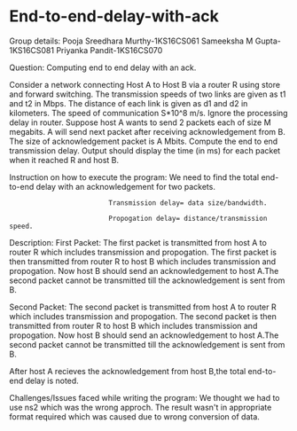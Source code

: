 # End-to-end-delay-with-ack

Group details:
Pooja Sreedhara Murthy-1KS16CS061
Sameeksha M Gupta-1KS16CS081
Priyanka Pandit-1KS16CS070

Question:
Computing end to end delay with an ack.

Consider a network connecting Host A to Host B via a router R using store and forward switching. The transmission speeds of two links are given as t1 and t2 in Mbps. The distance of each link is given as d1 and d2 in kilometers. The speed of communication S*10^8 m/s. Ignore the processing delay in router. Suppose host A wants to send 2 packets each of size M megabits. A will send next packet after receiving acknowledgement from B. The size of acknowledgement packet is A Mbits. Compute the end to end transmission delay. Output should display the time (in ms) for each packet when it reached R and host B.

Instruction on how to execute the program:
We need to find the total end-to-end delay with an acknowledgement for two packets.

                             Transmission delay= data size/bandwidth.
                             
                             Propogation delay= distance/transmission speed. 
Description:
First Packet:
The first packet is transmitted from host A to router R which includes transmission and propogation.
The first packet is then transmitted from router R to host B which includes transmission and propogation.
Now host B should send an acknowledgement to host A.The second packet cannot be transmitted till the acknowledgement is sent from B.

Second Packet:
The second packet is transmitted from host A to router R which includes transmission and propogation.
The second packet is then transmitted from router R to host B which includes transmission and propogation.
Now host B should send an acknowledgement to host A.The second packet cannot be transmitted till the acknowledgement is sent from B.

After host A recieves the acknowledgement from host B,the total end-to-end delay is noted.

Challenges/Issues faced while writing the program:
We thought we had to use ns2 which was the wrong approch.
The result wasn't in appropriate format required which was caused due to wrong conversion of data.


